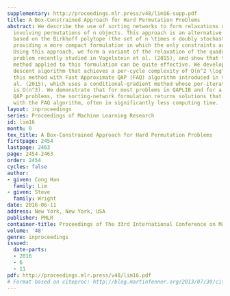 ```yaml
---
supplementary: http://proceedings.mlr.press/v48/lim16-supp.pdf
title: A Box-Constrained Approach for Hard Permutation Problems
abstract: We describe the use of sorting networks to form relaxations of problems
  involving permutations of n objects. This approach is an alternative to relaxations
  based on the Birkhoff polytope (the set of n \times n doubly stochastic matrices),
  providing a more compact formulation in which the only constraints are box constraints.
  Using this approach, we form a variant of the relaxation of the quadratic assignment
  problem recently studied in Vogelstein et al. (2015), and show that the continuation
  method applied to this formulation can be quite effective. We develop a coordinate
  descent algorithm that achieves a per-cycle complexity of O(n^2 \log^2 n). We compare
  this method with Fast Approximate QAP (FAQ) algorithm introduced in Vogelstein et
  al. (2015), which uses a conditional-gradient method whose per-iteration complexity
  is O(n^3). We demonstrate that for most problems in QAPLIB and for a class of synthetic
  QAP problems, the sorting-network formulation returns solutions that are competitive
  with the FAQ algorithm, often in significantly less computing time.
layout: inproceedings
series: Proceedings of Machine Learning Research
id: lim16
month: 0
tex_title: A Box-Constrained Approach for Hard Permutation Problems
firstpage: 2454
lastpage: 2463
page: 2454-2463
order: 2454
cycles: false
author:
- given: Cong Han
  family: Lim
- given: Steve
  family: Wright
date: 2016-06-11
address: New York, New York, USA
publisher: PMLR
container-title: Proceedings of The 33rd International Conference on Machine Learning
volume: '48'
genre: inproceedings
issued:
  date-parts:
  - 2016
  - 6
  - 11
pdf: http://proceedings.mlr.press/v48/lim16.pdf
# Format based on citeproc: http://blog.martinfenner.org/2013/07/30/citeproc-yaml-for-bibliographies/
---
```

